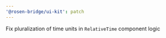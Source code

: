 ```yaml
---
'@rosen-bridge/ui-kit': patch
---
```


Fix pluralization of time units in `RelativeTime` component logic
